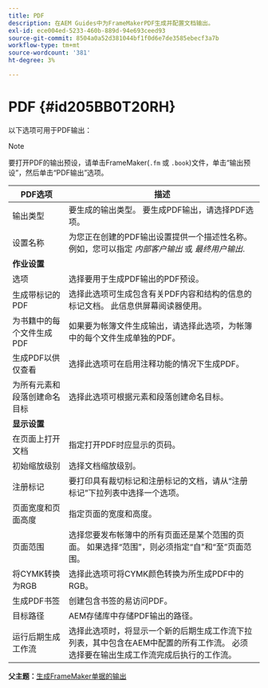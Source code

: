```yaml
---
title: PDF
description: 在AEM Guides中为FrameMakerPDF生成并配置文档输出。
exl-id: ece004ed-5233-460b-889d-94e693ceed93
source-git-commit: 8504a0a52d381044bf1f0d6e7de3585ebecf3a7b
workflow-type: tm+mt
source-wordcount: '381'
ht-degree: 3%

---
```


# PDF {#id205BB0T20RH}

以下选项可用于PDF输出：

>[!NOTE]
>
> 要打开PDF的输出预设，请单击FrameMaker\(`.fm` 或 `.book`\)文件，单击“输出预设”，然后单击“PDF输出”选项。

| PDF选项 | 描述 |
|-----------|-----------|
| 输出类型 | 要生成的输出类型。 要生成PDF输出，请选择PDF选项。 |
| 设置名称 | 为您正在创建的PDF输出设置提供一个描述性名称。 例如，您可以指定 *内部客户输出* 或 *最终用户输出*. |
| **作业设置** |
| 选项 | 选择要用于生成PDF输出的PDF预设。 |
| 生成带标记的PDF | 选择此选项可生成包含有关PDF内容和结构的信息的标记文档。 此信息供屏幕阅读器使用。 |
| 为书籍中的每个文件生成PDF | 如果要为帐簿文件生成输出，请选择此选项，为帐簿中的每个文件生成单独的PDF。 |
| 生成PDF以供仅查看 | 选择此选项可在启用注释功能的情况下生成PDF。 |
| 为所有元素和段落创建命名目标 | 选择此选项可根据元素和段落创建命名目标。 |
| **显示设置** |
| 在页面上打开文档 | 指定打开PDF时应显示的页码。 |
| 初始缩放级别 | 选择文档缩放级别。 |
| 注册标记 | 要打印具有裁切标记和注册标记的文档，请从“注册标记”下拉列表中选择一个选项。 |
| 页面宽度和页面高度 | 指定页面的宽度和高度。 |
| 页面范围 | 选择您要发布帐簿中的所有页面还是某个范围的页面。 如果选择“范围”，则必须指定“自”和“至”页面范围。 |
| 将CYMK转换为RGB | 选择此选项可将CYMK颜色转换为所生成PDF中的RGB。 |
| 生成PDF书签 | 创建包含书签的易访问PDF。 |
| 目标路径 | AEM存储库中存储PDF输出的路径。 |
| 运行后期生成工作流 | 选择此选项时，将显示一个新的后期生成工作流下拉列表，其中包含在AEM中配置的所有工作流。 必须选择要在输出生成工作流完成后执行的工作流。 |

**父主题：**[&#x200B;生成FrameMaker单据的输出](fm-output-generatation.md)

